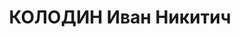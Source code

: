 ---
title: КОЛОДИН Иван Никитич
description: 'Род. в 1907, Воронежская обл., Tамбовский р-н, Криушинский с/с, русский,
  б/п. Проживал: Карельская АССР, Петрозаводск. Землеустроитель, Наркомзем

  Арестован 10.07.1937. Обв. по ст. 58-2-7-11. Приговор: тройка при НКВД КАССР, 03.04.1938
  – 10 лет.

  Сведений о реабилитации нет'
---